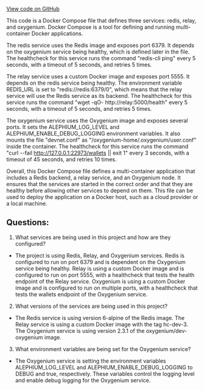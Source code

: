 [View code on GitHub](https://github.com/oxygenium-network/oxygenium-web3/docker/docker-compose.yml)

This code is a Docker Compose file that defines three services: redis, relay, and oxygenium. Docker Compose is a tool for defining and running multi-container Docker applications. 

The redis service uses the Redis image and exposes port 6379. It depends on the oxygenium service being healthy, which is defined later in the file. The healthcheck for this service runs the command "redis-cli ping" every 5 seconds, with a timeout of 5 seconds, and retries 5 times.

The relay service uses a custom Docker image and exposes port 5555. It depends on the redis service being healthy. The environment variable REDIS_URL is set to "redis://redis:6379/0", which means that the relay service will use the Redis service as its backend. The healthcheck for this service runs the command "wget -qO- http://relay:5000/health" every 5 seconds, with a timeout of 5 seconds, and retries 5 times.

The oxygenium service uses the Oxygenium image and exposes several ports. It sets the ALEPHIUM_LOG_LEVEL and ALEPHIUM_ENABLE_DEBUG_LOGGING environment variables. It also mounts the file "devnet.conf" as "/oxygenium-home/.oxygenium/user.conf" inside the container. The healthcheck for this service runs the command "curl --fail http://127.0.0.1:22973/wallets || exit 1" every 3 seconds, with a timeout of 45 seconds, and retries 10 times.

Overall, this Docker Compose file defines a multi-container application that includes a Redis backend, a relay service, and an Oxygenium node. It ensures that the services are started in the correct order and that they are healthy before allowing other services to depend on them. This file can be used to deploy the application on a Docker host, such as a cloud provider or a local machine.
## Questions: 
 1. What services are being used in this project and how are they configured?
- The project is using Redis, Relay, and Oxygenium services. Redis is configured to run on port 6379 and is dependent on the Oxygenium service being healthy. Relay is using a custom Docker image and is configured to run on port 5555, with a healthcheck that tests the health endpoint of the Relay service. Oxygenium is using a custom Docker image and is configured to run on multiple ports, with a healthcheck that tests the wallets endpoint of the Oxygenium service.

2. What versions of the services are being used in this project?
- The Redis service is using version 6-alpine of the Redis image. The Relay service is using a custom Docker image with the tag hc-dev-3. The Oxygenium service is using version 2.3.1 of the oxygenium/dev-oxygenium image.

3. What environment variables are being set for the Oxygenium service?
- The Oxygenium service is setting the environment variables ALEPHIUM_LOG_LEVEL and ALEPHIUM_ENABLE_DEBUG_LOGGING to DEBUG and true, respectively. These variables control the logging level and enable debug logging for the Oxygenium service.
